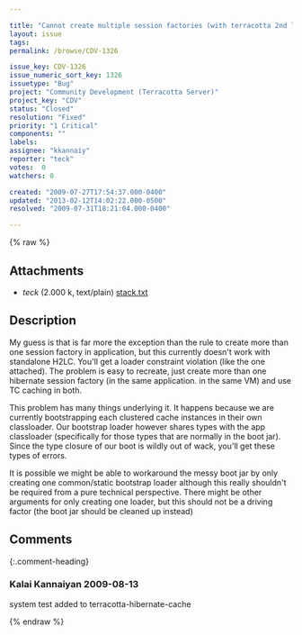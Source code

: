 ```yaml
---

title: "Cannot create multiple session factories (with terracotta 2nd level caches) in the same app classloader using standalone product"
layout: issue
tags: 
permalink: /browse/CDV-1326

issue_key: CDV-1326
issue_numeric_sort_key: 1326
issuetype: "Bug"
project: "Community Development (Terracotta Server)"
project_key: "CDV"
status: "Closed"
resolution: "Fixed"
priority: "1 Critical"
components: ""
labels: 
assignee: "kkannaiy"
reporter: "teck"
votes:  0
watchers: 0

created: "2009-07-27T17:54:37.000-0400"
updated: "2013-02-12T14:02:22.000-0500"
resolved: "2009-07-31T18:21:04.000-0400"

---
```




{% raw %}


## Attachments

* <em>teck</em> (2.000 k, text/plain) [stack.txt](/attachments/CDV/CDV-1326/stack.txt)




## Description

<div markdown="1" class="description">

My guess is that is far more the exception than the rule to create more than one session factory in application, but this currently doesn't work with standalone H2LC. You'll get a loader constraint violation (like the one attached). The problem is easy to recreate, just create more than one hibernate session factory (in the same application. in the same VM) and use TC caching in both.

This problem has many things underlying it. It happens because we are currently bootstrapping each clustered cache instances in their own classloader. Our bootstrap loader however shares types with the app classloader (specifically for those types that are normally in the boot jar). Since the type closure of our boot is wildly out of wack, you'll get these types of errors. 

It is possible we might be able to workaround the messy boot jar by only creating one common/static bootstrap loader although this really shouldn't be required from a pure technical perspective. There might be other arguments for only creating one loader, but this should not be a driving factor (the boot jar should be cleaned up instead)


</div>

## Comments


{:.comment-heading}
### **Kalai Kannaiyan** <span class="date">2009-08-13</span>

<div markdown="1" class="comment">

system test added to terracotta-hibernate-cache

</div>



{% endraw %}
